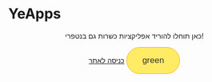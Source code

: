 # YeApps
<center>
<p>כאן תוחלו להוריד אפליקציות כשרות גם בנטפרי!</p>
<a  href="https://yitzhakapps.github.io/">כניסה לאתר</a>
<a href="#" class="myButton">green</a>
<style>
.myButton {
	background-color:#ffec64;
	-webkit-border-radius:28px;
	-moz-border-radius:28px;
	border-radius:28px;
	border:1px solid #ffaa22;
	display:inline-block;
	cursor:pointer;
	color:#333333;
	font-family:Arial;
	font-size:17px;
	padding:16px 31px;
	text-decoration:none;
	text-shadow:0px 1px 0px #ffee66;
}
.myButton:hover {
	background-color:#ffab23;
}
.myButton:active {
	position:relative;
	top:1px;
}
</style>
</center>
